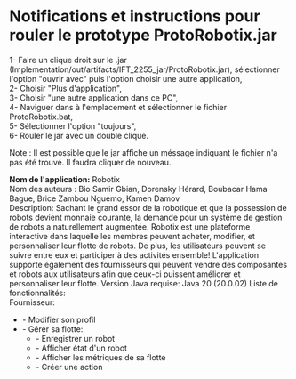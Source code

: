 # Notifications et instructions pour rouler le prototype ProtoRobotix.jar

1- Faire un clique droit sur le .jar (Implementation/out/artifacts/IFT_2255_jar/ProtoRobotix.jar), sélectionner l'option "ouvrir avec" puis l'option choisir une autre application, <br>
2- Choisir "Plus d'application", <br>
3- Choisir "une autre application dans ce PC", <br>
4- Naviguer dans à l'emplacement et sélectionner le fichier ProtoRobotix.bat, <br>
5- Sélectionner l'option "toujours", <br>
6- Rouler le jar avec un double clique. <br>

Note : Il est possible que le jar affiche un méssage indiquant le fichier n'a pas été trouvé. Il faudra cliquer de nouveau. <br>


<b>Nom de l'application:</b> Robotix <br>
Nom des auteurs : Bio Samir Gbian, Dorensky Hérard, Boubacar Hama Bague, Brice Zambou Nguemo, Kamen Damov <br>
Description: Sachant le grand essor de la robotique et que la possession de robots devient monnaie courante, la demande pour un système de gestion de robots a naturellement augmentée. Robotix est une plateforme interactive dans laquelle les membres peuvent acheter, modifier, et personnaliser leur flotte de robots. De plus, les utilisateurs peuvent se suivre entre eux et participer à des activités ensemble! L'application supporte également des fournisseurs qui peuvent vendre des composantes et robots aux utilisateurs afin que ceux-ci puissent améliorer et personnaliser leur flotte.
Version Java requise: Java 20 (20.0.02)
Liste de fonctionnalités:<br>
Fournisseur: 
<ul>
  <li>
     - Modifier son profil
  </li>
 <li>
    - Gérer sa flotte: 
   <ul>
     <li>
       - Enregistrer un robot
     </li>
     <li>
       - Afficher état d'un robot
     </li>
      <li>
        - Afficher les métriques de sa flotte
      </li>
      <li>
         - Créer une action
      </li>
      
     
   </ul>
 </li>
   
      
</ul>
  
    
